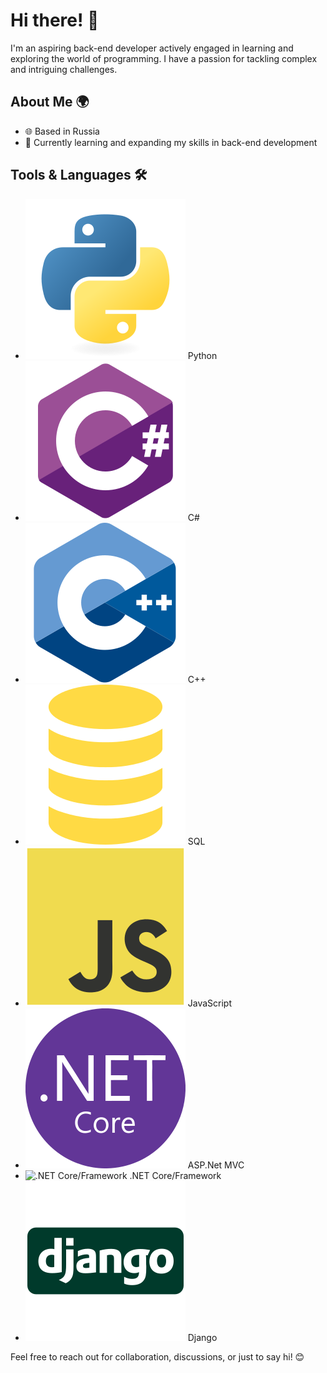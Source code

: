 # Hi there! 👋

I'm an aspiring back-end developer actively engaged in learning and exploring the world of programming. I have a passion for tackling complex and intriguing challenges.

## About Me 🌍

- 🌐 Based in Russia
- 📘 Currently learning and expanding my skills in back-end development

## Tools & Languages 🛠️

- ![Python](https://github.com/devicons/devicon/blob/master/icons/python/python-original.svg) Python
- ![C#](https://github.com/devicons/devicon/blob/master/icons/csharp/csharp-original.svg) C#
- ![C++](https://github.com/devicons/devicon/blob/master/icons/cplusplus/cplusplus-original.svg) C++
- ![SQL](https://github.com/devicons/devicon/blob/master/icons/sql/sql-original.svg) SQL
- ![JavaScript](https://github.com/devicons/devicon/blob/master/icons/javascript/javascript-original.svg) JavaScript
- ![ASP.Net MVC](https://github.com/devicons/devicon/blob/master/icons/dotnetcore/dotnetcore-original.svg) ASP.Net MVC
- ![.NET Core/Framework](https://github.com/devicons/devicon/blob/master/icons/dotnet/dotnet-original.svg) .NET Core/Framework
- ![Django](https://github.com/devicons/devicon/blob/master/icons/django/django-original.svg) Django

Feel free to reach out for collaboration, discussions, or just to say hi! 😊
